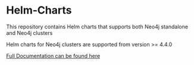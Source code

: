 # Helm-Charts

This repository contains Helm charts that supports both Neo4j standalone and Neo4j clusters

Helm charts for Neo4j clusters are supported from version >= 4.4.0

[Full Documentation can be found here](https://neo4j.com/docs/operations-manual/current/kubernetes/)
